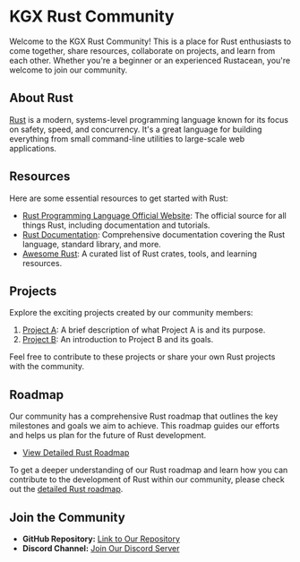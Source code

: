 # KGX Rust Community

Welcome to the KGX Rust Community! This is a place for Rust enthusiasts to come together, share resources, collaborate on projects, and learn from each other. Whether you're a beginner or an experienced Rustacean, you're welcome to join our community.

## About Rust

[Rust](https://www.rust-lang.org/) is a modern, systems-level programming language known for its focus on safety, speed, and concurrency. It's a great language for building everything from small command-line utilities to large-scale web applications.

## Resources

Here are some essential resources to get started with Rust:

- [Rust Programming Language Official Website](https://www.rust-lang.org/): The official source for all things Rust, including documentation and tutorials.
- [Rust Documentation](https://doc.rust-lang.org/): Comprehensive documentation covering the Rust language, standard library, and more.
- [Awesome Rust](https://github.com/rust-unofficial/awesome-rust): A curated list of Rust crates, tools, and learning resources.

## Projects

Explore the exciting projects created by our community members:

1. [Project A](link-to-repo): A brief description of what Project A is and its purpose.
2. [Project B](link-to-repo): An introduction to Project B and its goals.

Feel free to contribute to these projects or share your own Rust projects with the community.

## Roadmap

Our community has a comprehensive Rust roadmap that outlines the key milestones and goals we aim to achieve. This roadmap guides our efforts and helps us plan for the future of Rust development.

- [View Detailed Rust Roadmap](link-to-detailed-roadmap.md)

To get a deeper understanding of our Rust roadmap and learn how you can contribute to the development of Rust within our community, please check out the [detailed Rust roadmap](link-to-detailed-roadmap.md).

## Join the Community

- **GitHub Repository:** [Link to Our Repository](link-to-repo)
- **Discord Channel:** [Join Our Discord Server](link-to-discord)

